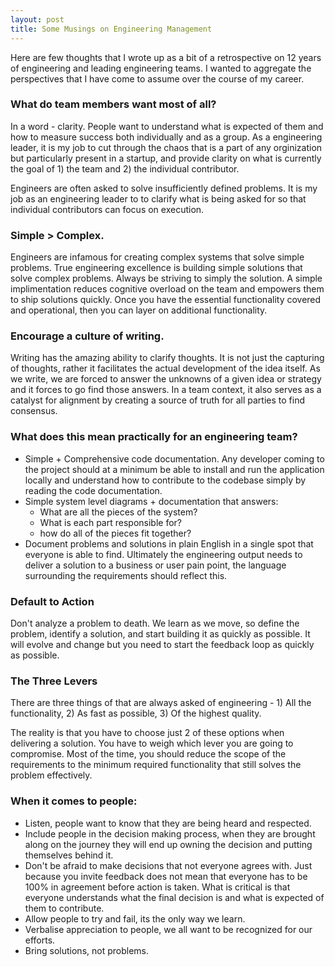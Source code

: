 ```yaml
---
layout: post
title: Some Musings on Engineering Management
---
```


Here are few thoughts that I wrote up as a bit of a retrospective on 12 years of engineering and leading engineering teams. I wanted to aggregate the perspectives that I have come to assume over the course of my career.

### What do team members want most of all?
In a word - clarity. People want to understand what is expected of them and how to measure success both individually and as a group. As a engineering leader, it is my job to cut through the chaos that is a part of any orginization but particularly present in a startup, and provide clarity on what is currently the goal of 1) the team and 2) the individual contributor. 

Engineers are often asked to solve insufficiently defined problems. It is my job as an engineering leader to  to clarify what is being asked for so that individual contributors can focus on execution.

### Simple > Complex. 
Engineers are infamous for creating complex systems that solve simple problems. True engineering excellence is building simple solutions that solve complex problems. Always be striving to simply the solution. A simple implimentation reduces cognitive overload on the team and empowers them to ship solutions quickly. Once you have the essential functionality covered and operational, then you can layer on additional functionality. 

### Encourage a culture of writing.
Writing has the amazing ability to clarify thoughts. It is not just the capturing of thoughts, rather it facilitates the actual development of the idea itself. As we write, we are forced to answer the unknowns of a given idea or strategy and it forces to go find those answers. In a team context, it also serves as a catalyst for alignment by creating a source of truth for all parties to find consensus. 

### What does this mean practically for an engineering team?
* Simple + Comprehensive code documentation. Any developer coming to the project should at a minimum be able to install and run the application locally and understand how to contribute to the codebase simply by reading the code documentation.
* Simple system level diagrams + documentation that answers:
  * What are all the pieces of the system?
  * What is each part responsible for?
  * how do all of the pieces fit together?
* Document problems and solutions in plain English in a single spot that everyone is able to find. Ultimately the engineering output needs to deliver a solution to a business or user pain point, the language surrounding the requirements should reflect this.

### Default to Action
Don't analyze a problem to death. We learn as we move, so define the problem, identify a solution, and start building it as quickly as possible. It will evolve and change but you need to start the feedback loop as quickly as possible. 

### The Three Levers
There are three things of that are always asked of engineering - 1) All the functionality, 2) As fast as possible, 3) Of the highest quality.

The reality is that you have to choose just 2 of these options when delivering a solution. You have to weigh which lever you are going to compromise. Most of the time, you should reduce the scope of the requirements to the minimum required functionality that still solves the problem effectively.

### When it comes to people:

* Listen, people want to know that they are being heard and respected.
* Include people in the decision making process, when they are brought along on the journey they will end up owning the decision and putting themselves behind it.
* Don't be afraid to make decisions that not everyone agrees with. Just because you invite feedback does not mean that everyone has to be 100% in agreement before action is taken. What is critical is that everyone understands what the final decision is and what is expected of them to contribute.
* Allow people to try and fail, its the only way we learn.
* Verbalise appreciation to people, we all want to be recognized for our efforts.
* Bring solutions, not problems. 
